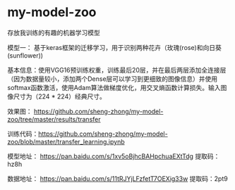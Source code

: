 # my-model-zoo
存放我训练的有趣的机器学习模型

模型一： 基于keras框架的迁移学习，用于识别两种花卉（玫瑰(rose)和向日葵(sunflower))

 基本信息：使用VGG16预训练权重，训练最后20层，并在最后两层添加全连接层（因为数据量较小，添加两个Dense层可以学习到更细致的图像信息）并使用softmax函数激活，使用Adam算法做梯度优化，用交叉熵函数计算损失。输入图像尺寸为（224 * 224）经典尺寸。
 
 效果图： https://github.com/sheng-zhong/my-model-zoo/tree/master/results/transfer
 
 训练代码：https://github.com/sheng-zhong/my-model-zoo/blob/master/transfer_learning.ipynb
 
 模型地址： https://pan.baidu.com/s/1xv5oBjhcBAHpchuaEXtTdg   提取码：hz8h
 
 数据地址： https://pan.baidu.com/s/11tRJYjLFzfetT7OEXig33w    提取码：2pt9

